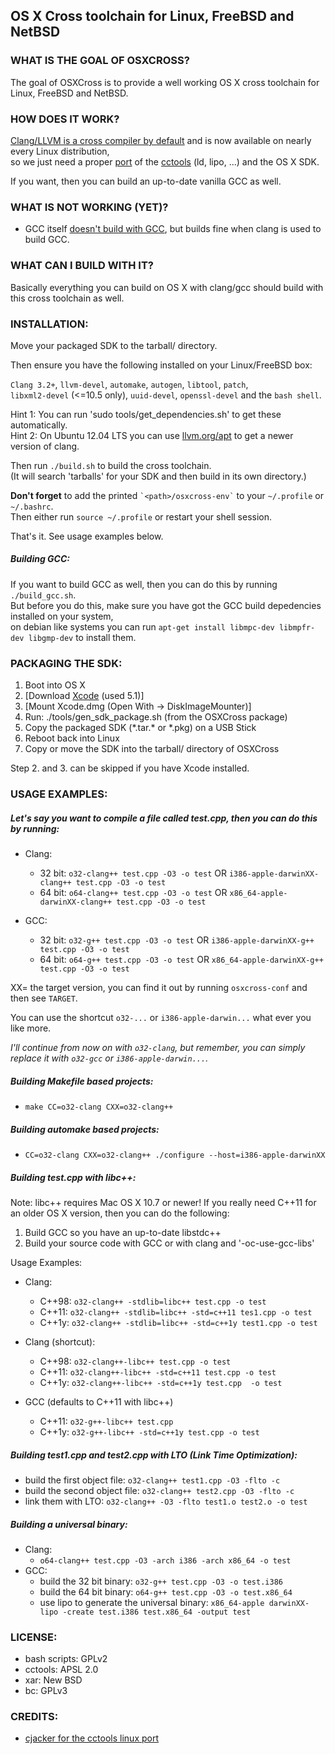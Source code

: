 ## OS X Cross toolchain for Linux, FreeBSD and NetBSD ##

### WHAT IS THE GOAL OF OSXCROSS? ###

The goal of OSXCross is to provide a well working OS X cross toolchain for Linux, FreeBSD and NetBSD.

### HOW DOES IT WORK? ###

[Clang/LLVM is a cross compiler by default](http://clang.llvm.org/docs/CrossCompilation.html)
and is now available on nearly every Linux distribution,  
so we just need a proper
[port](https://github.com/tpoechtrager/cctools-port)
of the [cctools](http://www.opensource.apple.com/tarballs/cctools) (ld, lipo, ...) and the OS X SDK.

If you want, then you can build an up-to-date vanilla GCC as well.

### WHAT IS NOT WORKING (YET)? ###

* GCC itself [doesn't build with GCC](https://github.com/tpoechtrager/osxcross/commit/dc8c471),
  but builds fine when clang is used to build GCC.

### WHAT CAN I BUILD WITH IT? ###

Basically everything you can build on OS X with clang/gcc should build with this cross toolchain as well.

### INSTALLATION: ###

Move your packaged SDK to the tarball/ directory.

Then ensure you have the following installed on your Linux/FreeBSD box:

`Clang 3.2+`, `llvm-devel`, `automake`, `autogen`, `libtool`, `patch`,  
`libxml2-devel` (<=10.5 only), `uuid-devel`, `openssl-devel` and the `bash shell`.

Hint 1: You can run 'sudo tools/get_dependencies.sh' to get these automatically.  
Hint 2: On Ubuntu 12.04 LTS you can use [llvm.org/apt](http://llvm.org/apt) to get a newer version of clang.

Then run `./build.sh` to build the cross toolchain.  
(It will search 'tarballs' for your SDK and then build in its own directory.)

**Don't forget** to add the printed `` `<path>/osxcross-env` `` to your `~/.profile` or `~/.bashrc`.  
Then either run `source ~/.profile` or restart your shell session.

That's it. See usage examples below.

##### Building GCC: #####

If you want to build GCC as well, then you can do this by running `./build_gcc.sh`.  
But before you do this, make sure you have got the GCC build depedencies installed on your system,  
on debian like systems you can run `apt-get install libmpc-dev libmpfr-dev libgmp-dev` to install them.

### PACKAGING THE SDK: ###

1. Boot into OS X
2. [Download [Xcode](https://developer.apple.com/downloads/index.action?name=Xcode) (used 5.1)]
3. [Mount Xcode.dmg (Open With -> DiskImageMounter)]
4. Run: ./tools/gen_sdk_package.sh (from the OSXCross package)
5. Copy the packaged SDK (\*.tar.\* or \*.pkg) on a USB Stick
6. Reboot back into Linux
7. Copy or move the SDK into the tarball/ directory of OSXCross

Step 2. and 3. can be skipped if you have Xcode installed.

### USAGE EXAMPLES: ###

##### Let's say you want to compile a file called test.cpp, then you can do this by running: #####

* Clang:

  * 32 bit:  `o32-clang++ test.cpp -O3 -o test`   OR   `i386-apple-darwinXX-clang++ test.cpp -O3 -o test`
  * 64 bit:  `o64-clang++ test.cpp -O3 -o test`   OR   `x86_64-apple-darwinXX-clang++ test.cpp -O3 -o test`

* GCC:

  * 32 bit:  `o32-g++ test.cpp -O3 -o test`  OR   `i386-apple-darwinXX-g++ test.cpp -O3 -o test`
  * 64 bit:  `o64-g++ test.cpp -O3 -o test`   OR   `x86_64-apple-darwinXX-g++ test.cpp -O3 -o test`

XX= the target version, you can find it out by running  `osxcross-conf`  and then see `TARGET`.

You can use the shortcut `o32-...` or `i386-apple-darwin...` what ever you like more.

*I'll continue from now on with `o32-clang`, but remember, you can simply replace it with `o32-gcc` or `i386-apple-darwin...`.*

##### Building Makefile based projects: #####

  * `make CC=o32-clang CXX=o32-clang++`

##### Building automake based projects: #####

  * `CC=o32-clang CXX=o32-clang++ ./configure --host=i386-apple-darwinXX`

##### Building test.cpp with libc++: #####

Note: libc++ requires Mac OS X 10.7 or newer! If you really need C++11 for  
an older OS X version, then you can do the following:

1. Build GCC so you have an up-to-date libstdc++
2. Build your source code with GCC or with clang and '-oc-use-gcc-libs'

Usage Examples:

* Clang:

  * C++98: `o32-clang++ -stdlib=libc++ test.cpp -o test`
  * C++11: `o32-clang++ -stdlib=libc++ -std=c++11 tes1.cpp -o test`
  * C++1y: `o32-clang++ -stdlib=libc++ -std=c++1y test1.cpp -o test`  

* Clang (shortcut):

  * C++98: `o32-clang++-libc++ test.cpp -o test`
  * C++11: `o32-clang++-libc++ -std=c++11 test.cpp -o test`
  * C++1y: `o32-clang++-libc++ -std=c++1y test.cpp  -o test`

* GCC (defaults to C++11 with libc++)

  * C++11: `o32-g++-libc++ test.cpp`
  * C++1y: `o32-g++-libc++ -std=c++1y test.cpp -o test`

##### Building test1.cpp and test2.cpp with LTO (Link Time Optimization): #####

  * build the first object file: `o32-clang++ test1.cpp -O3 -flto -c`
  * build the second object file: `o32-clang++ test2.cpp -O3 -flto -c`
  * link them with LTO: `o32-clang++ -O3 -flto test1.o test2.o -o test`

##### Building a universal binary: #####

* Clang:
  * `o64-clang++ test.cpp -O3 -arch i386 -arch x86_64 -o test`
* GCC:
  * build the 32 bit binary: `o32-g++ test.cpp -O3 -o test.i386`
  * build the 64 bit binary: `o64-g++ test.cpp -O3 -o test.x86_64`
  * use lipo to generate the universal binary: `x86_64-apple darwinXX-lipo -create test.i386 test.x86_64 -output test`


### LICENSE: ####
  * bash scripts: GPLv2
  * cctools: APSL 2.0
  * xar: New BSD
  * bc: GPLv3


### CREDITS: ####
 * [cjacker for the cctools linux port](https://code.google.com/p/ios-toolchain-based-on-clang-for-linux/source/browse/#svn%2Ftrunk%2Fcctools-porting%2Fpatches)
